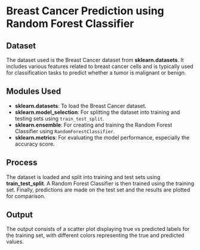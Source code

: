 <h1>Breast Cancer Prediction using Random Forest Classifier</h1>

<h2>Dataset</h2>
<p>The dataset used is the Breast Cancer dataset from <strong>sklearn.datasets</strong>. 
  It includes various features related to breast cancer cells and is typically used for classification tasks to predict whether a tumor is malignant or benign.</p>

<h2>Modules Used</h2>
<ul>
    <li><strong>sklearn.datasets</strong>: To load the Breast Cancer dataset.</li>
    <li><strong>sklearn.model_selection</strong>: For splitting the dataset into training and testing sets using <code>train_test_split</code>.</li>
    <li><strong>sklearn.ensemble</strong>: For creating and training the Random Forest Classifier using <code>RandomForestClassifier</code>.</li>
    <li><strong>sklearn.metrics</strong>: For evaluating the model performance, especially the accuracy score.</li>
</ul>

<h2>Process</h2>
<p>The dataset is loaded and split into training and test sets using <strong>train_test_split</strong>.
  A Random Forest Classifier is then trained using the training set. Finally, predictions are made on the test set and the results are plotted for comparison.</p>

<h2>Output</h2>
<p>The output consists of a scatter plot displaying true vs predicted labels for the training set, with different colors representing the true and predicted values.</p>
